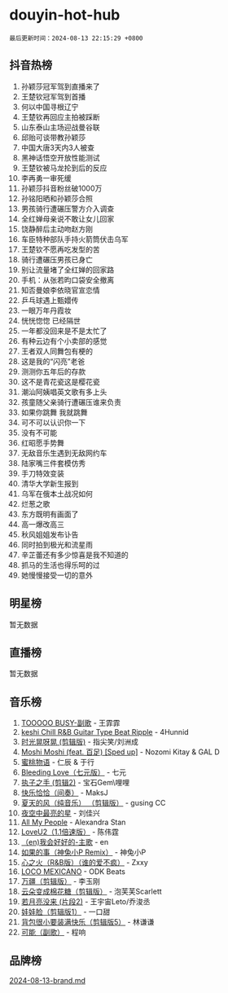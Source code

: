 # douyin-hot-hub

`最后更新时间：2024-08-13 22:15:29 +0800`

## 抖音热榜

1. 孙颖莎冠军驾到直播来了
1. 王楚钦冠军驾到首播
1. 何以中国寻根辽宁
1. 王楚钦再回应主拍被踩断
1. 山东泰山主场迎战曼谷联
1. 邱贻可谈带教孙颖莎
1. 中国大唐3天内3人被查
1. 黑神话悟空开放性能测试
1. 王楚钦被马龙抡到后的反应
1. 李再勇一审死缓
1. 孙颖莎抖音粉丝破1000万
1. 孙铭阳晒和孙颖莎合照
1. 男孩骑行遭碾压警方介入调查
1. 全红婵母亲说不敢让女儿回家
1. 饶静醉后主动吻赵方刚
1. 车臣特种部队手持火箭筒伏击乌军
1. 王楚钦不愿再吃发型的苦
1. 骑行遭碾压男孩已身亡
1. 别让流量堵了全红婵的回家路
1. 手机：从张若昀口袋安全撤离
1. 知否曼娘李依晓官宣恋情
1. 乒乓球遇上甄嬛传
1. 一眼万年丹霞妆
1. 恍恍惚惚 已经隔世
1. 一年都没回来是不是太忙了
1. 有种云边有个小卖部的感觉
1. 王者双人同舞包有梗的
1. 这是我的“闪亮”老爸
1. 测测你五年后的存款
1. 这不是青花瓷这是樱花瓷
1. 潮汕阿姨唱英文歌有多上头
1. 孩童随父亲骑行遭碾压谁来负责
1. 如果你跳舞 我就跳舞
1. 可不可以认识你一下
1. 没有不可能
1. 红昭愿手势舞
1. 无敌音乐生遇到无敌网约车
1. 陆家嘴三件套模仿秀
1. 手刀特效变装
1. 清华大学新生报到
1. 乌军在俄本土战况如何
1. 烂葱之歌
1. 东方既明有画面了
1. 高一爆改高三
1. 秋风姐姐发布讣告
1. 同时拍到极光和流星雨
1. 辛芷蕾还有多少惊喜是我不知道的
1. 抓马的生活也得乐呵的过
1. 她慢慢接受一切的意外

## 明星榜

暂无数据

## 直播榜

暂无数据

## 音乐榜

1. [TOOOOO BUSY-副歌](https://sf5-hl-cdn-tos.douyinstatic.com/obj/tos-cn-ve-2774/o0fmjGZetNDjSM5EimFs2QlzBg30YgByJMRQrC) - 王霏霏
1. [keshi Chill R&B Guitar Type Beat Ripple](https://sf3-cdn-tos.douyinstatic.com/obj/tos-cn-ve-2774/okQIfmitAB3HpgZQo0YCEFEACcDhQngn0fkFIC) - 4Hunnid
1. [时光晃呀晃 (剪辑版)](https://sf3-cdn-tos.douyinstatic.com/obj/tos-cn-ve-2774/o8ACeQem3gwI1x3GIYGAfKG0LJebKFRJDwRwyW) - 指尖笑/刘洲成
1. [Moshi Moshi (feat. 百足) [Sped up]](https://sf5-hl-cdn-tos.douyinstatic.com/obj/tos-cn-ve-2774/ocCPFQcXJLeroaIdQLIGAoeeYM3OAUYGDguHXz) - Nozomi Kitay & GAL D
1. [蜜桃物语](https://sf3-cdn-tos.douyinstatic.com/obj/tos-cn-ve-2774/oIhOSCZtIACtYU4XQkngiW9kCBfVD1Fz9IYeqL) - 仁辰 & 于行
1. [Bleeding Love（七元版）](https://sf5-hl-cdn-tos.douyinstatic.com/obj/tos-cn-ve-2774/oEgC9eZFHQ1MfSRnrfkzFp8AayDWqAQMABBgUs) - 七元
1. [执子之手 (剪辑2)](https://sf5-hl-cdn-tos.douyinstatic.com/obj/tos-cn-ve-2774/oUoZLQjCc31XzqsBnBQUNgeKtYPBcgbFDwtfcu) - 宝石Gem\哩哩
1. [快乐恰恰（间奏）](https://sf3-cdn-tos.douyinstatic.com/obj/tos-cn-ve-2774/oMesum3HvWQXJxuMFeVYzf54o2QzH5aEBPOCAn) - MaksJ
1. [夏天的风（纯音乐） （剪辑版）](https://sf5-hl-cdn-tos.douyinstatic.com/obj/tos-cn-ve-2774/oUzLjBZZFQAoNRmGokEeD5zfQCObp6UeFAnTa6) - gusing CC
1. [夜空中最亮的星](https://sf5-hl-cdn-tos.douyinstatic.com/obj/tos-cn-ve-2774/o4IfgGwqqnFeXEMGaS8JBzJAdayAaCeoxqbjCD) - 刘佳兴
1. [All My People](https://sf5-hl-cdn-tos.douyinstatic.com/obj/tos-cn-ve-2774/c7773e6b7c3f4bd9b26cd85b0cfa4eff) - Alexandra Stan
1. [LoveU2（1.1倍速版）](https://sf3-cdn-tos.douyinstatic.com/obj/tos-cn-ve-2774/oQMeDffLaEmgMwgCOEMAFCI6INzoFPgWdD0rsa) - 陈伟霆
1. [（en)我会好好的-主歌](https://sf5-hl-cdn-tos.douyinstatic.com/obj/tos-cn-ve-2774/oUrYpIdrvCbA8m8yAZjbMWjUkL6tiinWMkBTs) - en
1. [如果的事（神兔小P Remix）](https://sf3-cdn-tos.douyinstatic.com/obj/tos-cn-ve-2774/okHtAffz3g4ZB0BMQn9iC9BC6AciI3xCmgQTqt) - 神兔小P
1. [心之火（R&B版）（谁的爱不疯）](https://sf3-cdn-tos.douyinstatic.com/obj/tos-cn-ve-2774/okemkEDaIBBE3OosftCgMxlFkLQZRw37t36ZQv) - Zxxy
1. [LOCO MEXICANO](https://sf5-hl-cdn-tos.douyinstatic.com/obj/tos-cn-ve-2774/owxVoxJorA4ILBfsMAjU6t7O1xW9w0tS7EYzh6) - ODK Beats
1. [万疆（剪辑版）](https://sf3-cdn-tos.douyinstatic.com/obj/tos-cn-ve-2774/ooG7oVgFlDTelKCjCsTTobQvbdtj1BBQXnfZd8) - 李玉刚
1. [云朵变成棉花糖（剪辑版）](https://sf3-cdn-tos.douyinstatic.com/obj/tos-cn-ve-2774/o8LC84GQLALFfXeyJmh8KE61byVQYMMeAZLfEI) - 泡芙芙Scarlett
1. [若月亮没来 (片段2)](https://sf5-hl-cdn-tos.douyinstatic.com/obj/tos-cn-ve-2774/ocQavLLjkCOeDxGyYeIMGgNAIwJ0QXE1Ve3Fzv) - 王宇宙Leto/乔浚丞
1. [娃娃脸（剪辑版1）](https://sf3-cdn-tos.douyinstatic.com/obj/tos-cn-ve-2774/oIimSCgQoNUePTAZ1Ba7TeADY4KetGYsVFeaaB) - 一口甜
1. [背包很小要装满快乐（剪辑版5）](https://sf3-cdn-tos.douyinstatic.com/obj/tos-cn-ve-2774/oUqSJIiBjw2pxsBAiQRmkbZGJrlGCMBPpIW90) - 林谦谦
1. [可能（副歌）](https://sf5-hl-cdn-tos.douyinstatic.com/obj/tos-cn-ve-2774/cde1731888894259b333569393c2fb51) - 程响

## 品牌榜

[2024-08-13-brand.md](2024-08-13-brand.md)
